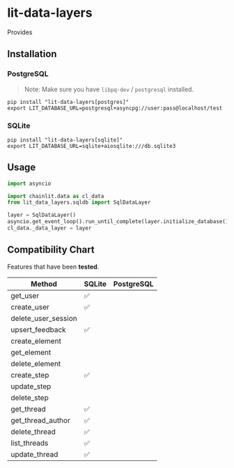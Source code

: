 # lit-data-layers

Provides

## Installation

### PostgreSQL

> Note: Make sure you have `libpq-dev` / `postgresql` installed.

```shell
pip install "lit-data-layers[postgres]"
export LIT_DATABASE_URL=postgresql+asyncpg://user:pass@localhost/test
```

### SQLite

```shell
pip install "lit-data-layers[sqlite]"
export LIT_DATABASE_URL=sqlite+aiosqlite:///db.sqlite3
```

## Usage

```python
import asyncio

import chainlit.data as cl_data
from lit_data_layers.sqldb import SqlDataLayer

layer = SqlDataLayer()
asyncio.get_event_loop().run_until_complete(layer.initialize_database())
cl_data._data_layer = layer
```

## Compatibility Chart

Features that have been **tested**.

| Method              	 | SQLite 	 | PostgreSQL 	 |
|-----------------------|----------|--------------|
| get_user            	 | ✅	       | 	            |
| create_user         	 | ✅	       | 	            |
| delete_user_session 	 | 	        | 	            |
| upsert_feedback     	 | ✅	       | 	            |
| create_element      	 | 	        | 	            |
| get_element         	 | 	        | 	            |
| delete_element      	 | 	        | 	            |
| create_step         	 | ✅      	 | 	            |
| update_step         	 | 	        | 	            |
| delete_step         	 | 	        | 	            |
| get_thread          	 | ✅      	 | 	            |
| get_thread_author   	 | ✅	       | 	            |
| delete_thread       	 | ✅	       | 	            |
| list_threads        	 | ✅	       | 	            |
| update_thread       	 | ✅	       | 	            |